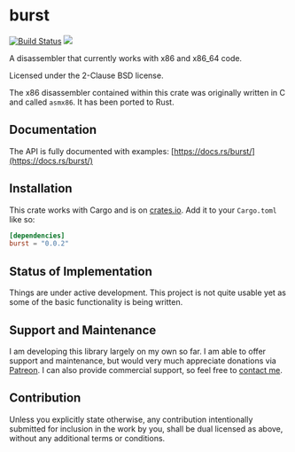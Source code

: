 # burst

[![Build Status](https://travis-ci.org/endoli/burst.rs.svg?branch=master)](https://travis-ci.org/endoli/burst.rs)
[![](http://meritbadge.herokuapp.com/burst)](https://crates.io/crates/burst)

A disassembler that currently works with x86 and x86_64 code.

Licensed under the 2-Clause BSD license.

The x86 disassembler contained within this crate was
originally written in C and called `asmx86`. It has been
ported to Rust.

## Documentation

The API is fully documented with examples:
[https://docs.rs/burst/](https://docs.rs/burst/)

## Installation

This crate works with Cargo and is on
[crates.io](https://crates.io/crates/burst).
Add it to your `Cargo.toml` like so:

```toml
[dependencies]
burst = "0.0.2"
```

## Status of Implementation

Things are under active development. This project is not quite
usable yet as some of the basic functionality is being written.

## Support and Maintenance

I am developing this library largely on my own so far. I am able
to offer support and maintenance, but would very much appreciate
donations via [Patreon](https://patreon.com/endoli). I can also
provide commercial support, so feel free to
[contact me](mailto:bruce.mitchener@gmail.com).

## Contribution

Unless you explicitly state otherwise, any contribution
intentionally submitted for inclusion in the work by you,
shall be dual licensed as above, without any additional
terms or conditions.
